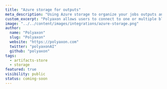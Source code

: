 ```yaml
---
title: "Azure storage for outputs"
meta_description: "Using Azure storage to organize your jobs outputs and experiment artifacts."
custom_excerpt: "Polyaxon allows users to connect to one or multiple blobs on Azure storage to store job outputs and experiment artifacts."
image: "../../content/images/integrations/azure-storage.png"
author:
  name: "Polyaxon"
  slug: "Polyaxon"
  website: "https://polyaxon.com"
  twitter: "polyaxonAI"
  github: "polyaxon"
tags: 
  - artifacts-store
  - storage
featured: true
visibility: public
status: coming-soon
---
```

